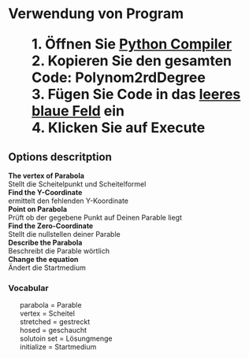 <html><head><meta http-equiv="Content-Type" content="text/html; charset=utf-8"></head><body><h1> Verwendung von Program
<ul>
   1. Öffnen Sie <a href="https://www.tutorialspoint.com/execute_python_online.php" target="_blank"> Python Compiler </a> <br>
   2. Kopieren Sie den gesamten Code: Polynom2rdDegree <br>
   3. Fügen Sie Code in das <u>leeres blaue Feld</u> ein  <br>
   4. Klicken Sie auf Execute <br>
</ul>

</h1><h2>Options descritption</h2>

<b>The vertex of Parabola</b> <br>
   Stellt die Scheitelpunkt und Scheitelformel <br>
<b>Find the Y-Coordinate</b> <br>
   ermittelt den fehlenden Y-Koordinate <br>
<b>Point on Parabola</b> <br>
   Prüft ob der gegebene Punkt auf Deinen Parable liegt <br>
<b>Find the Zero-Coordinate</b> <br>
   Stellt die nullstellen deiner Parable <br>
<b>Describe the Parabola</b> <br>
   Beschreibt die Parable wörtlich <br>
<b>Change the equation</b> <br>
   Ändert die Startmedium <br>


<h3>Vocabular</h3>
<ul>
  parabola = Parable <br>
  vertex = Scheitel <br>
  stretched = gestreckt <br>
  hosed = geschaucht<br>
  solutoin set = Lösungmenge <br>
  initialize = Startmedium <br>
</ul></body></html>